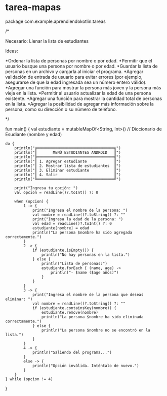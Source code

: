 # tarea-mapas

package com.example.aprendiendokotlin.tareas

/*

Necesario: Llenar la lista de estudiantes

Ideas:

*Ordenar la lista de personas por nombre o por edad.
*Permitir que el usuario busque una persona por nombre o por edad.
*Guardar la lista de personas en un archivo y cargarla al iniciar el programa.
*Agregar validación de entrada de usuario para evitar errores (por ejemplo, asegurarse de que la edad ingresada sea un número entero válido).
*Agregar una función para mostrar la persona más joven y la persona más vieja en la lista.
*Permitir al usuario actualizar la edad de una persona existente.
*Agregar una función para mostrar la cantidad total de personas en la lista.
*Agregar la posibilidad de agregar más información sobre la persona, como su dirección o su número de teléfono.

 */


fun main() {
    val estudiante = mutableMapOf<String, Int>() // Diccionario de Esudiante (nombre y edad)


    do {
        println("╔══════════════════════════════════╗")
        println("║       MENÚ ESTUDIANTES ANDROID   ║")
        println("╠══════════════════════════════════╣")
        println("║ 1. Agregar estudiante            ║")
        println("║ 2. Mostrar lista de estudiantes  ║")
        println("║ 3. Eliminar estudiante           ║")
        println("║ 4. Salir                         ║")
        println("╚══════════════════════════════════╝")

        print("Ingresa tu opción: ")
        val opcion = readLine()?.toInt() ?: 0

        when (opcion) {
            1 -> {
                print("Ingresa el nombre de la persona: ")
                val nombre = readLine()?.toString() ?: ""
                print("Ingresa la edad de la persona: ")
                val edad = readLine()?.toInt() ?: 0
                estudiante[nombre] = edad
                println("La persona $nombre ha sido agregada correctamente.")
            }
            2 -> {
                if (estudiante.isEmpty()) {
                    println("No hay personas en la lista.")
                } else {
                    println("Lista de personas:")
                    estudiante.forEach { (name, age) ->
                        println("- $name ($age años)")
                    }
                }
            }
            3 -> {
                print("Ingresa el nombre de la persona que deseas eliminar: ")
                val nombre = readLine()?.toString() ?: ""
                if (estudiante.containsKey(nombre)) {
                    estudiante.remove(nombre)
                    println("La persona $nombre ha sido eliminada correctamente.")
                } else {
                    println("La persona $nombre no se encontró en la lista.")
                }
            }
            4 -> {
                println("Saliendo del programa...")
            }
            else -> {
                println("Opción inválida. Inténtalo de nuevo.")
            }
        }
    } while (opcion != 4)
}
